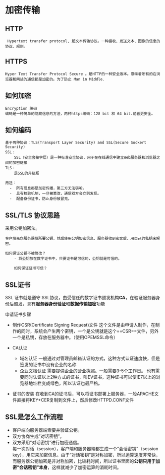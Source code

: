 # 加密传输 

## HTTP
     Hypertext transfer protocol, 超文本传输协议。一种接收、发送文本、图像的信息的协议、规则。
     
    
## HTTPS 
    Hyper Text Transfer Protocol Secure 。是HTTP的一种安全版本。意味着所有的在浏览器和网站的通信都是加密的。为了防止 Man in Middle.
    
   
## 如何加密
    Encryption 编码 
    编码是一种简单的隐藏信息的方法，两种https编码：128 bit 和 64 bit.前者更安全。
    
    
## 如何编码 
    基于两种协议：TLS(Transport Layer Security) and SSL(Secure Sockert Security)
    SSL：
        SSL（安全套接字层）是一种标准安全协议，用于在在线通信中建立Web服务器和浏览器之间的加密链接
    TLS：
        是SSL的升级版
    
    用途：  
      -  所有信息都是加密传播，第三方无法窃听。
      -  具有校验机制，一旦被篡改，通信双方会立刻发现。
      -  配备身份证书，防止身份被冒充。 

    
## SSL/TLS 协议思路 
采用公钥加密法。

    客户端先向服务器端所要公钥，然后使用公钥加密信息，服务器收到密文后，用自己的私钥来解密。
    
    如何保证公钥不被篡改？ 
        - 将公钥放在数字证书中，只要证书是可信的，公钥就是可信的。 
    
        如何保证证书可信？ 

## SSL证书 
SSL 证书就是遵守 SSL协议，由受信任的数字证书颁发机构**CA**，在验证服务器身份后颁发，具有**服务器身份验证**和**数据传输加密**功能 

申请证书步骤 
- 制作CSR(Certificate Signing Request)文件
    这个文件是由申请人制作，在制作的同时，系统会产生两个密钥，一个是公钥就是这个==CSR==文件，另外一个是私钥，存放在服务器中。（使用OPEMSSL命令） 

- CA认证 
    - 域名认证 
            一般通过对管理员邮箱认证的方式，这种方式认证速度快，但是签发的证书中没有企业的名称
    - 企业文档认证
            需要提供企业的营业执照。一般需要3-5个工作日。 也有需要同时认证以上2种方式的证书，叫EV证书，这种证书可以使IE7以上的浏览器地址栏变成绿色，所以认证也最严格。
            
- 证书的安装 
        在收到CA的证书后，可以将证书部署上服务器，一般APACHE文件直接将KEY+CER复制到文件上，然后修改HTTPD.CONF文件
    
    
## SSL是怎么工作流程 
- 客户端向服务器端索要并验证公钥。
- 双方协商生成”对话密钥”。
- 双方采用”对话密钥”进行加密通信。      
    每一次对话（session），客户端和服务器端都生成一个”会话密钥”（session key），用它来加密信息。由于”对话密钥”是对称加密，所以运算速度非常快，而服务器公钥加密是非对称加密，比较耗时间，所以证书里面的**公钥只用于加密”会话密钥”本身**，这样就减少了加密运算的消耗时间。